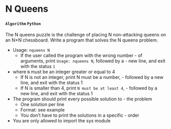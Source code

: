 # N Queens
#### `Algorithm` `Python`


The N queens puzzle is the challenge of placing N non-attacking queens on an N×N chessboard. Write a program that solves the N queens problem.

- Usage: `nqueens N`
    - If the user called the program with the wrong number - of arguments, print `Usage: nqueens N`, followed by a - new line, and exit with the status `1`
- where `N` must be an integer greater or equal to 4
    - If N is not an integer, print N must be a number, - followed by a new line, and exit with the status 1
    - If N is smaller than 4, print `N must be at least 4`, - followed by a new line, and exit with the status 1
- The program should print every possible solution to - the problem
    - One solution per line
    - Format: see example
    - You don’t have to print the solutions in a specific - order
- You are only allowed to import the sys module